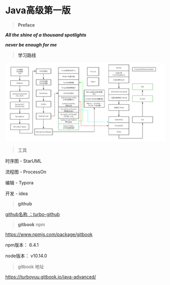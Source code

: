 # Java高级第一版

> **Preface**

***All the shine of a thousand spotlights***

***never be enough for me***

> **学习路线**

![Java Way](assest/image-20211207140945509.png)

> 工具

时序图 - StarUML

流程图 - ProcessOn

编辑 - Typora

开发 - idea



> **github**

[github名称 ：turbo-github](https://github.com/turboYuu/java-advanced-gitbook)

> **gitbook** npm

https://www.npmjs.com/package/gitbook

npm版本： 6.4.1

node版本： v10.14.0

> gitbook 地址

https://turboyuu.gitbook.io/java-advanced/
